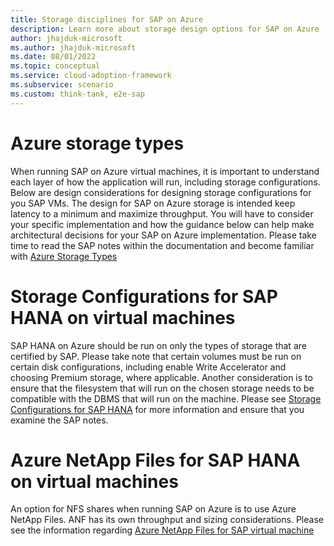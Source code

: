 ```yaml
---
title: Storage disciplines for SAP on Azure
description: Learn more about storage design options for SAP on Azure
author: jhajduk-microsoft
ms.author: jhajduk-microsoft
ms.date: 08/01/2022
ms.topic: conceptual
ms.service: cloud-adoption-framework
ms.subservice: scenario
ms.custom: think-tank, e2e-sap
---
```


# Azure storage types
When running SAP on Azure virtual machines, it is important to understand each layer of how the application will run, including storage configurations. Below are design considerations for designing storage configurations for you SAP VMs. The design for SAP on Azure storage is intended keep latency to a minimum and maximize throughput. You will have to consider your specific implementation and how the guidance below can help make architectural decisions for your SAP on Azure implementation. Please take time to read the SAP notes within the documentation and become familiar with [Azure Storage Types](https://docs.microsoft.com/azure/virtual-machines/workloads/sap/planning-guide-storage)

# Storage Configurations for SAP HANA on virtual machines
SAP HANA on Azure should be run on only the types of storage that are certified by SAP. Please take note that certain volumes must be run on certain disk configurations, including enable Write Accelerator and choosing Premium storage, where applicable. Another consideration is to ensure that the filesystem that will run on the chosen storage needs to be compatible with the DBMS that will run on the machine. Please see [Storage Configurations for SAP HANA](https://docs.microsoft.com/azure/virtual-machines/workloads/sap/hana-vm-operations-storage) for more information and ensure that you examine the SAP notes.

# Azure NetApp Files for SAP HANA on virtual machines
An option for NFS shares when running SAP on Azure is to use Azure NetApp Files. ANF has its own throughput and sizing considerations. Please see the information regarding [Azure NetApp Files for SAP virtual machine](https://docs.microsoft.com/azure/virtual-machines/workloads/sap/hana-vm-operations-netapp)

